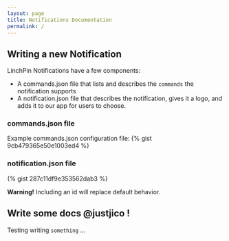 ```yaml
---
layout: page
title: Notifications Documentation
permalink: /
---
```


## Writing a new Notification

LinchPin Notifications have a few components:
* A commands.json file that lists and describes the `commands` the notification supports
* A notification.json file that describes the notification, gives it a logo, and adds it to our app for users to choose.

### commands.json file

Example commands.json configuration file:
{% gist 9cb479365e50e1003ed4 %}

### notification.json file
{% gist 287c11df9e353562dab3 %}


<div class="alert alert-danger"><b>Warning!</b> Including an id will replace default behavior. </div>

## Write some docs @justjico !


Testing writing `something` ...
